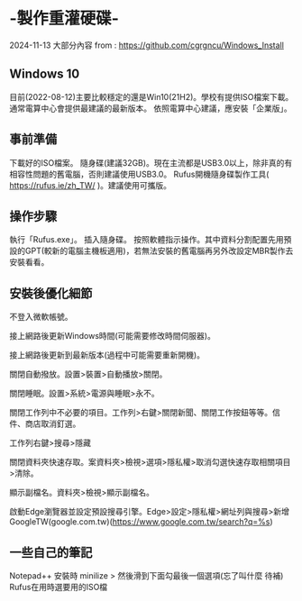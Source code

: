 # -製作重灌硬碟-
2024-11-13 
大部分內容 from : https://github.com/cgrgncu/Windows_Install

## Windows 10
目前(2022-08-12)主要比較穩定的還是Win10(21H2)。學校有提供ISO檔案下載。通常電算中心會提供最建議的最新版本。
依照電算中心建議，應安裝「企業版」。

## 事前準備
下載好的ISO檔案。
隨身碟(建議32GB)。現在主流都是USB3.0以上，除非真的有相容性問題的舊電腦，否則建議使用USB3.0。
Rufus開機隨身碟製作工具( https://rufus.ie/zh_TW/ )。建議使用可攜版。

## 操作步驟
執行「Rufus.exe」。
插入隨身碟。
按照軟體指示操作。其中資料分割配置先用預設的GPT(較新的電腦主機板適用)，若無法安裝的舊電腦再另外改設定MBR製作去安裝看看。

## 安裝後優化細節
不登入微軟帳號。

接上網路後更新Windows時間(可能需要修改時間伺服器)。

接上網路後更新到最新版本(過程中可能需要重新開機)。

關閉自動撥放。設置>裝置>自動播放>關閉。

關閉睡眠。設置>系統>電源與睡眠>永不。

關閉工作列中不必要的項目。工作列>右鍵>關閉新聞、關閉工作按鈕等等。信件、商店取消釘選。

工作列右鍵>搜尋>隱藏

關閉資料夾快速存取。案資料夾>檢視>選項>隱私權>取消勾選快速存取相關項目>清除。

顯示副檔名。資料夾>檢視>顯示副檔名。

啟動Edge瀏覽器並設定預設搜尋引擎。Edge>設定>隱私權>網址列與搜尋>新增GoogleTW(google.com.tw)(https://www.google.com.tw/search?q=%s)

## 一些自己的筆記
Notepad++ 安裝時 minilize > 然後滑到下面勾最後一個選項(忘了叫什麼 待補)
Rufus在用時選要用的ISO檔
